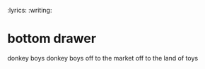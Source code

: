 :lyrics: :writing:
# bottom drawer
donkey boys
donkey boys
off to the market
off to the land of toys


